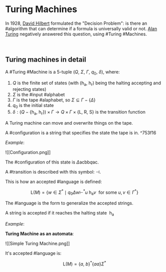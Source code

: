 # Turing Machines

In 1928, [David Hilbert](https://it.wikipedia.org/wiki/David_Hilbert) formulated the "Decision Problem": is there an #algorithm that can determine if a formula is universally valid or not.
[Alan Turing](https://it.wikipedia.org/wiki/Alan_Turing) negatively answered this question, using #Turing #Machines.

<br>

## Turing machines in detail

A #Turing #Machine is a 5-tuple $\left(Q,\ \Sigma, \ \Gamma,\ q_{0}, \ \delta\right)$, where:

1) $Q$ is the finite set of states (with $(\mathrm{h}_{\mathrm{a}},\ \mathrm{h}_{\mathrm{r}})$ being the halting accepting and rejecting states)
2) $\Sigma$ is the #input #alphabet
3) $\Gamma$ is the tape #alaphabet, so $\Sigma \subseteq \Gamma - \{\Delta\}$
4) $q_{0}$ is the initial state
5) $\delta:\left(Q-\left\{\mathrm{h}_{\mathrm{a}}, \ \mathrm{h}_{\mathrm{r}}\right\}\right) \times \Gamma \rightarrow Q \times \Gamma \times\{\mathrm{L}, \ \mathrm{R}, \ \mathrm{S}\}$ is the transition function

A Turing machine can move and overwrite things on the tape.

A #configuration is a string that specifies the state the tape is in. ^753f16

*Example*:

![[Configuration.png]]

The #configuration of this state is $\Delta \mathrm{acbb} q \mathrm{ac}$.

A #transition is described with this symbol: $\dashv$.


This is how an accepted #language is defined:

$$\mathrm{L}(M)=\left\{w \in \Sigma^{*} \mid q_{0} \Delta w \vdash^{*} u \mathrm{~h}_{\mathrm{a}} v\right. \ \text{ for some} \ \left.u, v \in \Gamma^{*}\right\}$$

The #language is the form to generalize the accepted strings.

A string is accepted if it reaches the halting state $\mathrm{~h}_{\mathrm{a}}$

*Example*:

**Turing Machine as an automata**:

![[Simple Turing Machine.png]]

It's accepted #language is:

$$\mathrm{L}(M)=\{a,\ b\}^{*}\{aa\}\Sigma^{*}$$
